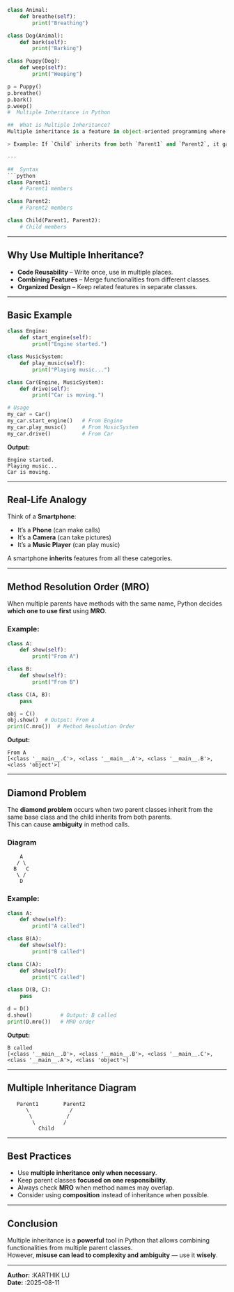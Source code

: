 
```python
class Animal:
    def breathe(self):
        print("Breathing")

class Dog(Animal):
    def bark(self):
        print("Barking")

class Puppy(Dog):
    def weep(self):
        print("Weeping")

p = Puppy()
p.breathe()
p.bark()
p.weep()
#  Multiple Inheritance in Python

##  What is Multiple Inheritance?
Multiple inheritance is a feature in object-oriented programming where a **child class** can inherit attributes and methods from **more than one parent class**.

> Example: If `Child` inherits from both `Parent1` and `Parent2`, it gains access to both of their properties and methods.

---

##  Syntax
```python
class Parent1:
    # Parent1 members

class Parent2:
    # Parent2 members

class Child(Parent1, Parent2):
    # Child members
```

---

##  Why Use Multiple Inheritance?
- **Code Reusability** – Write once, use in multiple places.
- **Combining Features** – Merge functionalities from different classes.
- **Organized Design** – Keep related features in separate classes.

---

##  Basic Example
```python
class Engine:
    def start_engine(self):
        print("Engine started.")

class MusicSystem:
    def play_music(self):
        print("Playing music...")

class Car(Engine, MusicSystem):
    def drive(self):
        print("Car is moving.")

# Usage
my_car = Car()
my_car.start_engine()   # From Engine
my_car.play_music()     # From MusicSystem
my_car.drive()          # From Car
```

**Output:**
```
Engine started.
Playing music...
Car is moving.
```

---

##   Real-Life Analogy
Think of a **Smartphone**:
- It’s a **Phone** (can make calls)  
- It’s a **Camera** (can take pictures)  
- It’s a **Music Player** (can play music)  

A smartphone **inherits** features from all these categories.

---

##  Method Resolution Order (MRO)
When multiple parents have methods with the same name, Python decides **which one to use first** using **MRO**.

### Example:
```python
class A:
    def show(self):
        print("From A")

class B:
    def show(self):
        print("From B")

class C(A, B):
    pass

obj = C()
obj.show()  # Output: From A
print(C.mro())  # Method Resolution Order
```

**Output:**
```
From A
[<class '__main__.C'>, <class '__main__.A'>, <class '__main__.B'>, <class 'object'>]
```

---

##  Diamond Problem
The **diamond problem** occurs when two parent classes inherit from the same base class and the child inherits from both parents.  
This can cause **ambiguity** in method calls.

### Diagram
```
    A
   / \
  B   C
   \ /
    D
```

### Example:
```python
class A:
    def show(self):
        print("A called")

class B(A):
    def show(self):
        print("B called")

class C(A):
    def show(self):
        print("C called")

class D(B, C):
    pass

d = D()
d.show()         # Output: B called
print(D.mro())   # MRO order
```

**Output:**
```
B called
[<class '__main__.D'>, <class '__main__.B'>, <class '__main__.C'>, <class '__main__.A'>, <class 'object'>]
```

---

##  Multiple Inheritance Diagram
```
   Parent1        Parent2
      \             /
       \           /
        \         /
          Child
```

---

##  Best Practices
- Use **multiple inheritance** **only when necessary**.
- Keep parent classes **focused on one responsibility**.
- Always check **MRO** when method names may overlap.
- Consider using **composition** instead of inheritance when possible.

---

##  Conclusion
Multiple inheritance is a **powerful** tool in Python that allows combining functionalities from multiple parent classes.  
However, **misuse can lead to complexity and ambiguity** — use it **wisely**.

---

**Author:** :KARTHIK LU  
**Date:** :2025-08-11  

